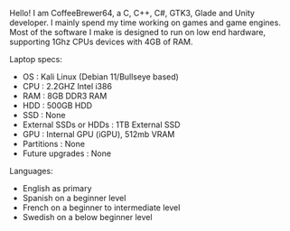Hello! I am CoffeeBrewer64, a C, C++, C#, GTK3, Glade and Unity developer.
I mainly spend my time working on games and game engines. Most of the software I make is designed to run on low end hardware, supporting 1Ghz CPUs devices with 4GB of RAM.

Laptop specs:
- OS : Kali Linux (Debian 11/Bullseye based)
- CPU : 2.2GHZ Intel i386
- RAM : 8GB DDR3 RAM
- HDD : 500GB HDD
- SSD : None
- External SSDs or HDDs : 1TB External SSD
- GPU : Internal GPU (iGPU), 512mb VRAM
- Partitions : None
- Future upgrades : None

Languages:
- English as primary
- Spanish on a beginner level
- French on a beginner to intermediate level
- Swedish on a below beginner level
